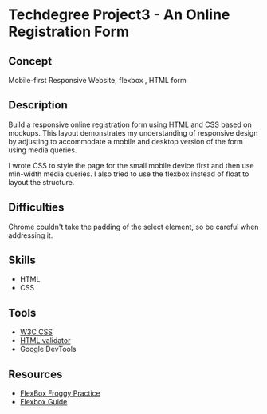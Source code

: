 # Techdegree Project3 - An Online Registration Form

## Concept 
Mobile-first Responsive Website, flexbox , HTML form

## Description
Build a responsive online registration form using HTML and CSS based on mockups. This layout demonstrates my understanding of responsive design by adjusting to accommodate a mobile and desktop version of the form using media queries. 

I wrote CSS to style the page for the small mobile device first and then use min-width media queries. I also tried to use the flexbox instead of float to layout the structure. 

## Difficulties
Chrome couldn't take the padding of the select element, so be careful when addressing it.

## Skills
* HTML
* CSS

## Tools
* <a href="https://validator.w3.org/#validate_by_input">W3C CSS</a><br>
* <a href="https://validator.w3.org/#validate_by_input">HTML validator</a><br>
* Google DevTools

## Resources
* <a href="http://flexboxfroggy.com/">FlexBox Froggy Practice</a><br>
* <a href="https://css-tricks.com/snippets/css/a-guide-to-flexbox/">Flexbox Guide</a><br>